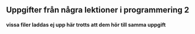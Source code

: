 ## Uppgifter från några lektioner i programmering 2
#### vissa filer laddas ej upp här trotts att dem hör till samma uppgift

